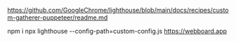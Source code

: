 https://github.com/GoogleChrome/lighthouse/blob/main/docs/recipes/custom-gatherer-puppeteer/readme.md

npm i
npx lighthouse --config-path=custom-config.js https://webboard.app